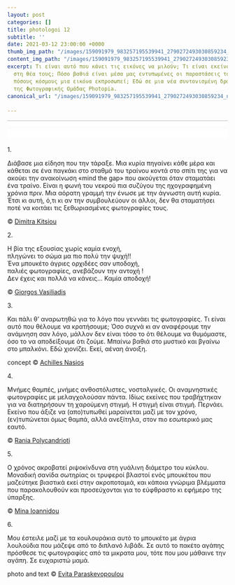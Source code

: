 ```yaml
---
layout: post
categories: []
title: photologoi 12
subtitle: ''
date: 2021-03-12 23:00:00 +0000
thumb_img_path: "/images/159091979_983257195539941_2790272493030859234_n.jpg"
content_img_path: "/images/159091979_983257195539941_2790272493030859234_n.jpg"
excerpt: Τι είναι αυτό που κάνει τις εικόνες να μιλούν; Τι είναι εκείνο που γεννιέται
  στη θέα τους; Πόσο βαθιά είναι μέσα μας εντυπωμένες οι παραστάσεις του κόσμου και
  πόσους κόσμους μια εικόνα εκπροσωπεί; Εδώ σε μια νέα συντονισμένη δράση με μέλη
  της Φωτογραφικής Ομάδας Photopia.
canonical_url: "/images/159091979_983257195539941_2790272493030859234_n.jpg"

---
```

![](/images/bwok-2.jpg)

1\.

Διάβασε μια είδηση που την τάραξε. Μια κυρία πηγαίνει κάθε μέρα και κάθεται σε ένα παγκάκι στο σταθμό του τραίνου κοντά στο σπίτι της για να ακούει την ανακοίνωση «mind the gap» που ακούγεται όταν σταματάει ένα τραίνο. Είναι η φωνή του νεκρού πια συζύγου της ηχογραφημένη χρόνια πριν. Μια αόρατη γραμμή την ένωσε με την άγνωστη αυτή κυρία. Έτσι κι αυτή, ό,τι κι αν την συμβουλεύουν οι άλλοι, δεν θα σταματήσει ποτέ να κοιτάει τις ξεθωριασμένες φωτογραφίες τους.

© <a href="https://www.facebook.com/dimitra.kitsiou" target="blank"> Dimitra Kitsiou</a>

2\.

Η βία της εξουσίας χωρίς καμία ενοχή,  
πληγώνει το σώμα μα πιο πολύ την ψυχή!!  
Ένα μπουκέτο άγριες ορχιδέες σαν υποδοχή,  
παλιές φωτογραφίες, ανεβάζουν την αντοχή !  
Δεν έχεις και πολλά να κάνεις... Καμία αποδοχή!

© <a href="https://www.facebook.com/gvasiliadis" target="blank"> Giorgos Vasiliadis</a>

3\.

Και πάλι θ’ αναρωτηθώ για το λόγο που γεννάει τις φωτογραφίες. Τι είναι αυτό που θέλουμε να κρατήσουμε; Όσο συχνά κι αν αναφέρουμε την ανάμνηση σαν λόγο, μάλλον δεν είναι τόσο το ότι θέλουμε να θυμόμαστε, όσο το να αποδείξουμε ότι ζούμε. Μπαίνω βαθιά στο μυστικό και βγαίνω στο μπαλκόνι. Εδώ χιονίζει. Εκεί, αέναη άνοιξη.

concept © <a href="https://anikon.org/" target="blank">Achilles Nasios</a>

4\.

Μνήμες θαμπές, μνήμες ανθοστόλιστες, νοσταλγικές. Οι αναμνηστικές φωτογραφίες με μελαγχολούσαν πάντα. Ιδίως εκείνες που τραβήχτηκαν για να διατηρήσουν τη χαρούμενη στιγμή. Η στιγμή είναι στιγμή. Περνάει. Εκείνο που άξιζε να (απο)τυπωθεί μαραίνεται μαζί με τον χρόνο, (εν)τυπώνεται όμως θαμπά, αλλά ανεξίτηλα, στον πιο εσωτερικό μας εαυτό.

© <a href="https://www.facebook.com/profile.php?id=100008460452394" target="blank"> Rania Polycandrioti</a>

5\.

Ο χρόνος ακροβατεί ριψοκίνδυνα στη γυάλινη διάμετρο του κύκλου. Μοναδική σανίδα σωτηρίας οι τρυφεροί βλαστοί ενός μπουκέτου που μαζεύτηκε βιαστικά εκεί στην ακροποταμιά, και κάποια γνώριμα βλέμματα που παρακολουθούν και προσεύχονται για το εύφθραστο κι εφήμερο της ύπαρξης.

© <a href="https://www.facebook.com/mina.ioannidou.58" target="blank"> Mina Ioannidou </a>

6\.

Μου έστειλε μαζί με τα κουλουράκια αυτό το μπουκέτο με άγρια λουλούδια που μάζεψε από το διπλανό λιβάδι. Σε αυτό το πακέτο αγάπης πρόσθεσε τις φωτογραφίες από τα μικρατα μου, τότε που μου μάθαινε την αγάπη. Σε ευχαριστώ μαμά.

photo and text © <a href="https://www.facebook.com/evitap" target="blank"> Evita Paraskevopoulou</a>